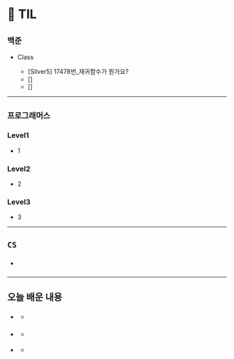 # 🚩 TIL

## **`백준`**

- Class

  - [Silver5] 17478번\_재귀함수가 뭔가요?
  - []
  - []

---

## **`프로그래머스`**

### Level1

- 1

### Level2

- 2

### Level3

- 3

---

## **`CS`**

- ###

---

## **오늘 배운 내용**

- ###
  -
- ###
  -
- ####
  -

